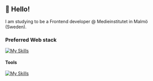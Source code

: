 👋 Hello!
-----------------
I am studying to be a Frontend developer @ Medieinstitutet in Malmö (Sweden).

### Preferred Web stack

[![My Skills](https://skillicons.dev/icons?i=js,ts,react,nodejs,vite,express,prisma,firebase,supabase,MySQL,astro&perline=4)](https://skillicons.dev)

#### Tools

[![My Skills](https://skillicons.dev/icons?i=figma,xd,ps,powershell,&perline=3)](https://skillicons.dev)
